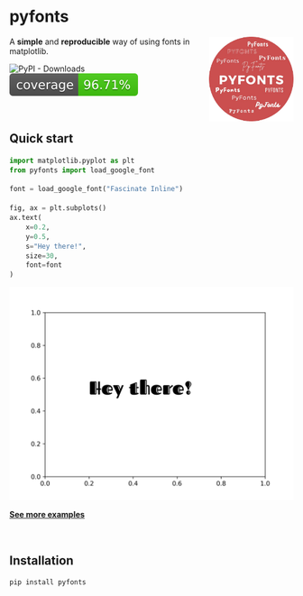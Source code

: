 # pyfonts

<img src="https://github.com/JosephBARBIERDARNAL/static/blob/main/python-libs/pyfonts/image.png?raw=true" alt="Pyfonts logo" align="right" width="150px"/>

A **simple** and **reproducible** way of using fonts in matplotlib.

![PyPI - Downloads](https://img.shields.io/pypi/dm/pyfonts)
![Coverage](coverage-badge.svg)

<br>

## Quick start

```py
import matplotlib.pyplot as plt
from pyfonts import load_google_font

font = load_google_font("Fascinate Inline")

fig, ax = plt.subplots()
ax.text(
    x=0.2,
    y=0.5,
    s="Hey there!",
    size=30,
    font=font
)
```

![](https://raw.githubusercontent.com/y-sunflower/pyfonts/refs/heads/main/quickstart.png)

[**See more examples**](https://y-sunflower.github.io/pyfonts/reference/load_google_font#examples)

<br>

## Installation

```bash
pip install pyfonts
```

<br><br>
